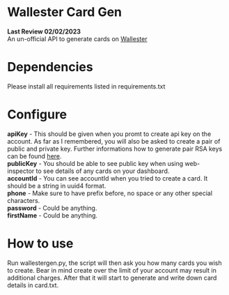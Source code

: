 # Wallester Card Gen
**Last Review 02/02/2023** </br> 
An un-official API to generate cards on [Wallester](https://wallester.com/)
# Dependencies
Please install all requirements listed in requirements.txt
# Configure
**apiKey** - This should be given when you promt to create api key on the account. As far as I remembered, you will also be asked to create a pair of public and private key. Further informations how to generate pair RSA keys can be found [here](https://docs.oracle.com/en/cloud/cloud-at-customer/occ-get-started/generate-ssh-key-pair.html).</br>
**publicKey** - You should be able to see public key when using web-inspector to see details of any cards on your dashboard.</br>
**accountId** - You can see accountId when you tried to create a card. It should be a string in uuid4 format.</br>
**phone** - Make sure to have prefix before, no space or any other special characters.</br>
**password** - Could be anything.</br>
**firstName** - Could be anything.</br>
# How to use
Run wallestergen.py, the script will then ask you how many cards you wish to create. Bear in mind create over the limit of your account may result in additional charges. After that it will start to generate and write down card details in card.txt.
